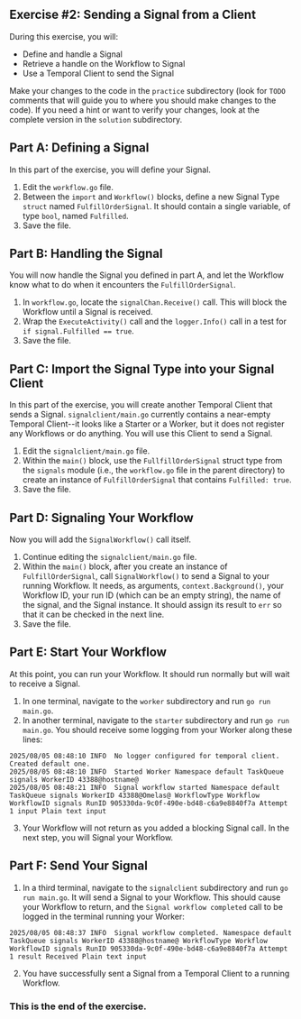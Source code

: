 ## Exercise #2: Sending a Signal from a Client

During this exercise, you will:

- Define and handle a Signal
- Retrieve a handle on the Workflow to Signal
- Use a Temporal Client to send the Signal

Make your changes to the code in the `practice` subdirectory (look for
`TODO` comments that will guide you to where you should make changes to
the code). If you need a hint or want to verify your changes, look at
the complete version in the `solution` subdirectory.

## Part A: Defining a Signal

In this part of the exercise, you will define your Signal.

1. Edit the `workflow.go` file.
2. Between the `import` and `Workflow()` blocks, define a new Signal 
   Type `struct` named `FulfillOrderSignal`. It should contain a single
   variable, of type `bool`, named `Fulfilled`.
3. Save the file.

## Part B: Handling the Signal

You will now handle the Signal you defined in part A, and let the
Workflow know what to do when it encounters the `FulfillOrderSignal`.

1. In `workflow.go`, locate the `signalChan.Receive()` call. This will
   block the Workflow until a Signal is received. 
2. Wrap the `ExecuteActivity()` call and the `logger.Info()` call in a
   test for `if signal.Fulfilled == true`.
3. Save the file.

## Part C: Import the Signal Type into your Signal Client

In this part of the exercise, you will create another Temporal Client
that sends a Signal. `signalclient/main.go` currently contains a
near-empty Temporal Client--it looks like a Starter or a Worker, but
it does not register any Workflows or do anything. You will use this
Client to send a Signal.

1. Edit the `signalclient/main.go` file.
2. Within the `main()` block, use the `FullfillOrderSignal` struct type
   from the `signals` module (i.e., the `workflow.go` file in the 
   parent directory) to create an instance of `FulfillOrderSignal`
   that contains `Fulfilled: true`.
3. Save the file.

## Part D: Signaling Your Workflow

Now you will add the `SignalWorkflow()` call itself.

1. Continue editing the `signalclient/main.go` file.
2. Within the `main()` block, after you create an instance of 
   `FulfillOrderSignal`, call `SignalWorkflow()` to send a Signal to
   your running Workflow. It needs, as arguments, `context.Background()`,
   your Workflow ID, your run ID (which can be an empty string), the
   name of the signal, and the Signal instance. It should assign its
   result to `err` so that it can be checked in the next line.
4. Save the file.

## Part E: Start Your Workflow

At this point, you can run your Workflow. It should run normally but
will wait to receive a Signal.

1. In one terminal, navigate to the `worker` subdirectory and run
   `go run main.go`.
2. In another terminal, navigate to the `starter` subdirectory and 
   run `go run main.go`. You should receive some logging from your 
   Worker along these lines:

```
2025/08/05 08:48:10 INFO  No logger configured for temporal client. Created default one.
2025/08/05 08:48:10 INFO  Started Worker Namespace default TaskQueue signals WorkerID 43388@hostname@
2025/08/05 08:48:21 INFO  Signal workflow started Namespace default TaskQueue signals WorkerID 43388@Omelas@ WorkflowType Workflow WorkflowID signals RunID 905330da-9c0f-490e-bd48-c6a9e8840f7a Attempt 1 input Plain text input
```

3. Your Workflow will not return as you added a blocking Signal call.
In the next step, you will Signal your Workflow.

## Part F: Send Your Signal

1. In a third terminal, navigate to the `signalclient` subdirectory and 
   run `go run main.go`. It will send a Signal to your Workflow. This
   should cause your Workflow to return, and the `Signal workflow completed`
   call to be logged in the terminal running your Worker:

```
2025/08/05 08:48:37 INFO  Signal workflow completed. Namespace default TaskQueue signals WorkerID 43388@hostname@ WorkflowType Workflow WorkflowID signals RunID 905330da-9c0f-490e-bd48-c6a9e8840f7a Attempt 1 result Received Plain text input
```

2. You have successfully sent a Signal from a Temporal Client to a running Workflow.

### This is the end of the exercise.
